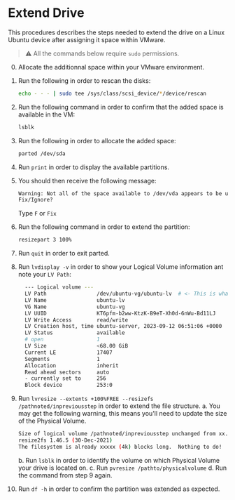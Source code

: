 # Extend Drive

This procedures describes the steps needed to extend the drive on a Linux Ubuntu device after assigning it space within VMware.

> :warning: All the commands below require `sudo` permissions.

0. Allocate the additionnal space within your VMware environment.
1. Run the following in order to rescan the disks:

    ```bash
    echo - - - | sudo tee /sys/class/scsi_device/*/device/rescan
    ```

2. Run the following command in order to confirm that the added space is available in the VM:

    ```bash
    lsblk
    ```

3. Run the following in order to allocate the added space:

    ```bash
    parted /dev/sda
    ```

4. Run `print` in order to display the available partitions.
5. You should then receive the following message:

    ```bash
    Warning: Not all of the space available to /dev/vda appears to be used, you can fix the GPT to use all of the space (an extra xxxxxxxx blocks) or continue with the current setting?
    Fix/Ignore?
    ```

    Type `F` or `Fix`

6. Run the following command in order to extend the partition:

    ```bash
    resizepart 3 100%
    ```

7. Run `quit` in order to exit parted.
8. Run `lvdisplay -v` in order to show your Logical Volume information ant note your `LV Path`:

    ```bash
      --- Logical volume ---
      LV Path                /dev/ubuntu-vg/ubuntu-lv  # <- This is what you need
      LV Name                ubuntu-lv
      VG Name                ubuntu-vg
      LV UUID                KT6pfm-b2ww-KtzK-B9eT-Xh0d-6nWu-Bd11LJ
      LV Write Access        read/write
      LV Creation host, time ubuntu-server, 2023-09-12 06:51:06 +0000
      LV Status              available
      # open                 1
      LV Size                <68.00 GiB
      Current LE             17407
      Segments               1
      Allocation             inherit
      Read ahead sectors     auto
      - currently set to     256
      Block device           253:0
    ```

9. Run `lvresize --extents +100%FREE --resizefs /pathnoted/inpreviousstep` in order to extend the file structure.
    a. You may get the following warning, this means you'll need to update the size of the Physical Volume.

    ```bash
    Size of logical volume /pathnoted/inpreviousstep unchanged from xx.xx GiB.
    resize2fs 1.46.5 (30-Dec-2021)
    The filesystem is already xxxxx (4k) blocks long.  Nothing to do!
    ```

    b. Run `lsblk` in order to identify the volume on which Physical Volume your drive is located on.
    c. Run `pvresize /pathto/physicalvolume`
    d. Run the command from step 9 again.

10. Run `df -h` in order to confirm the partition was extended as expected.
